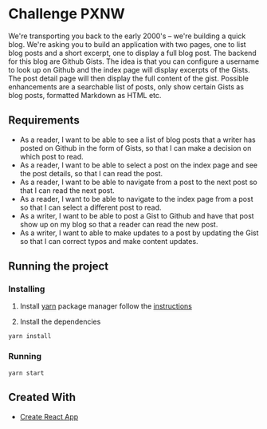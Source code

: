 # Challenge PXNW

We're transporting you back to the early 2000's – we're building a quick blog. We're asking you to build an application with two pages, one to list blog posts and a short excerpt, one to display a full blog post. The backend for this blog are Github Gists. The idea is that you can configure a username to look up on Github and the index page will display excerpts of the Gists. The post detail page will then display the full content of the gist. Possible enhancements are a searchable list of posts, only show certain Gists as blog posts, formatted Markdown as HTML etc.

## Requirements

- As a reader, I want to be able to see a list of blog posts that a writer has posted on Github in the form of Gists, so that I can make a decision on which post to read.
- As a reader, I want to be able to select a post on the index page and see the post details, so that I can read the post.
- As a reader, I want to be able to navigate from a post to the next post so that I can read the next post.
- As a reader, I want to be able to navigate to the index page from a post so that I can select a different post to read.
- As a writer, I want to be able to post a Gist to Github and have that post show up on my blog so that a reader can read the new post.
- As a writer, I want to able to make updates to a post by updating the Gist so that I can correct typos and make content updates.


## Running the project

### Installing
1. Install [yarn](https://yarnpkg.com/) package manager follow the [instructions](https://yarnpkg.com/en/docs/install)

2. Install the dependencies

```
yarn install
```

### Running

```
yarn start
```

## Created With
* [Create React App](https://github.com/facebook/create-react-app)

